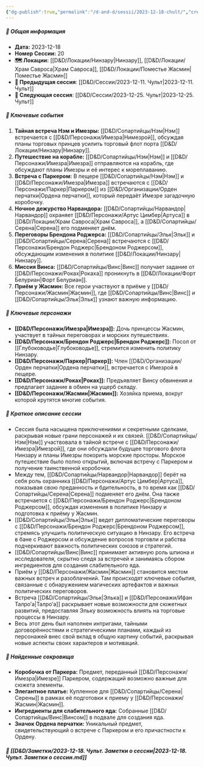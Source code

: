 ```yaml
---
{"dg-publish":true,"permalink":"/d-and-d/sessii/2023-12-18-chult/","created":"2023-12-18T12:53:24.000+04:00","updated":"2024-01-10T18:44:07.844+04:00"}
---
```


##### 📅 Общая информация

- **Дата:** 2023-12-18
- **Номер Сессии:** 20
- **🗺️ Локации:** [[D&D/Локации/Нинзару\|Нинзару]], [[D&D/Локации/Храм Савроса\|Храм Савроса]], [[D&D/Локации/Поместье Жасмин\|Поместье Жасмин]]
- **🔗 Предыдущая сессия**: [[D&D/Сессии/2023-12-11. Чульт\|2023-12-11. Чульт]]
- **🔗 Следующая сессия**: [[D&D/Сессии/2023-12-25. Чульт\|2023-12-25. Чульт]]

##### 🔑 **Ключевые события**

1. **Тайная встреча Нэм и Имезры:** [[D&D/Сопартийцы/Нэм\|Нэм]] встречается с [[D&D/Персонажи/Имезра\|Нимезрой]], обсуждая планы торговых принцев усилить торговый флот порта [[D&D/Локации/Нинзару\|Нинзару]].
2. **Путешествие на корабле:** [[D&D/Сопартийцы/Нэм\|Нэм]] и [[D&D/Персонажи/Имезра\|Имезра]] отправляются на корабль, где обсуждают планы Имезры и её интерес к мореплаванию.
3. **Встреча с Паркером:** В пещере [[D&D/Сопартийцы/Нэм\|Нэм]] и [[D&D/Персонажи/Имезра\|Имезра]] встречаются с [[D&D/Персонажи/Паркер\|Паркером]] из [[D&D/Организации/Орден перчатки\|Ордена перчатки]], который передаёт Имезре загадочную коробочку.
4. **Ночное дежурство Нарвандора:** [[D&D/Сопартийцы/Нарвандор\|Нарвандор]] охраняет [[D&D/Персонажи/Артус Цимбер\|Артуса]] в [[D&D/Локации/Храм Савроса\|Храм Савроса]], а [[D&D/Сопартийцы/Серена\|Серена]] его подменяет днём.
5. **Переговоры Брендона Роджерса:** [[D&D/Сопартийцы/Эльк\|Эльк]] и [[D&D/Сопартийцы/Серена\|Серена]] встречаются с [[D&D/Персонажи/Брендон Роджерс\|Брендоном Роджерсом]], обсуждающим изменения в политике [[D&D/Локации/Нинзару\|Нинзару]].
6. **Миссия Винса:** [[D&D/Сопартийцы/Винс\|Винс]] получает задание от [[D&D/Персонажи/Роках\|Рокаха]] проникнуть в [[D&D/Локации/Форт Белуриан\|Форт Белуриан]].
7. **Приём у Жасмин:** Все герои участвуют в приёме у [[D&D/Персонажи/Жасмин\|Жасмин]], где [[D&D/Сопартийцы/Винс\|Винс]] и [[D&D/Сопартийцы/Эльк\|Эльк]] узнают важную информацию.

##### 🧍 **Ключевые персонажи**

- **[[D&D/Персонажи/Имезра\|Имезра]]:** Дочь принцессы Жасмин, участвует в тайных переговорах и морских путешествиях.
- **[[D&D/Персонажи/Брендон Роджерс\|Брендон Роджерс]]:** Посол от [[Глубоководье\|Глубоководье]], стремится изменить политику Нинзару.
- **[[D&D/Персонажи/Паркер\|Паркер]]:** Член [[D&D/Организации/Орден перчатки\|Ордена перчатки]], встречается с Имезрой в пещере.
- **[[D&D/Персонажи/Роках\|Роках]]:** Предъявляет Винсу обвинения и предлагает задание в обмен на ущерб складу.
- **[[D&D/Персонажи/Жасмин\|Жасмин]]:** Хозяйка приема, вокруг которой крутятся многие события.

##### 📖 **Краткое описание сессии**

- Сессия была насыщена приключениями и секретными сделками, раскрывая новые грани персонажей и их связей. [[D&D/Сопартийцы/Нэм\|Нэм]] участвовала в тайной встрече с [[D&D/Персонажи/Имезра\|Имезрой]], где они обсуждали будущее торгового флота Нинзару и планы Имезры покорить морские просторы. Морское путешествие было полно открытий, включая встречу с Паркером и получение таинственной коробочки.
- Между тем, [[D&D/Сопартийцы/Нарвандор\|Нарвандор]] берёт на себя роль охранника [[D&D/Персонажи/Артус Цимбер\|Артуса]], показывая свою преданность и бдительность, в то время как [[D&D/Сопартийцы/Серена\|Серена]] подменяет его днём. Она также встречается с [[D&D/Персонажи/Брендон Роджерс\|Брендоном Роджерсом]], обсуждая изменения в политике Нинзару и подготовка к приёму у Жасмин.
- [[D&D/Сопартийцы/Эльк\|Эльк]] ведет дипломатические переговоры с [[D&D/Персонажи/Брендон Роджерс\|Брендоном Роджерсом]], стремясь улучшить политическую ситуацию в Нинзару. Его встреча в бане с Роджерсом и обсуждение вопросов торговли и рабства подчеркивают важность политических союзов и стратегий.
- [[D&D/Сопартийцы/Винс\|Винс]] принимает активную роль шпиона и исследователя, скрытно следя за встречей и занимаясь сбором ингредиентов для создания слабительного яда.
- Приём у [[D&D/Персонажи/Жасмин\|Жасмин]] становится местом важных встреч и разоблачений. Там происходят ключевые события, связанные с обнаружением магических артефактов и важных политических переговоров.
- Встреча [[D&D/Сопартийцы/Эльк\|Элька]] и [[D&D/Персонажи/Ифан Талро’a\|Талро’a]] раскрывает новые возможности для сюжетных развитий, предоставляя Эльку возможность влиять на торговые процессы в Нинзару.
- Весь этот день был наполнен интригами, тайными договорённостями и стратегическими планами, каждый из персонажей внес свой вклад в общую картину событий, раскрывая новые аспекты своих характеров и мотиваций.

##### 💎 **Найденные сокровища**

- **Коробочка от Паркера:** Предмет, переданный [[D&D/Персонажи/Имезра\|Имезре]] Паркером, содержащий возможно важные для сюжета элементы.
- **Элегантное платье:** Купленное для [[D&D/Сопартийцы/Серена\|Серены]] в рамках её подготовки к приему у [[D&D/Персонажи/Жасмин\|Жасмин]].
- **Ингредиенты для слабительного яда:** Собранные [[D&D/Сопартийцы/Винс\|Винсом]] в подвале для создания яда.
- **Значок Ордена перчатки:** Уникальный предмет, свидетельствующий о встрече с Паркером и его причастности к Ордену.

##### 📝 **[[D&D/Заметки/2023-12-18. Чульт. Заметки о сессии\|2023-12-18. Чульт. Заметки о сессии.md]]**